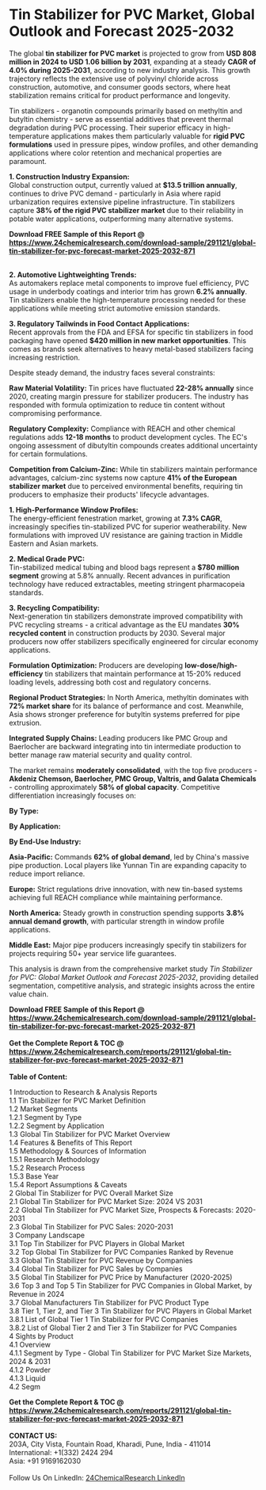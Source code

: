 <h1>Tin Stabilizer for PVC Market, Global Outlook and Forecast 2025-2032</h1><p>The global <strong>tin stabilizer for PVC market</strong> is projected to grow from <strong>USD 808 million in 2024 to USD 1.06 billion by 2031</strong>, expanding at a steady <strong>CAGR of 4.0% during 2025-2031</strong>, according to new industry analysis. This growth trajectory reflects the extensive use of polyvinyl chloride across construction, automotive, and consumer goods sectors, where heat stabilization remains critical for product performance and longevity.</p><p>Tin stabilizers - organotin compounds primarily based on methyltin and butyltin chemistry - serve as essential additives that prevent thermal degradation during PVC processing. Their superior efficacy in high-temperature applications makes them particularly valuable for <strong>rigid PVC formulations</strong> used in pressure pipes, window profiles, and other demanding applications where color retention and mechanical properties are paramount.</p><p><strong>1. Construction Industry Expansion:</strong><br>
Global construction output, currently valued at <strong>$13.5 trillion annually</strong>, continues to drive PVC demand - particularly in Asia where rapid urbanization requires extensive pipeline infrastructure. Tin stabilizers capture <strong>38% of the rigid PVC stabilizer market</strong> due to their reliability in potable water applications, outperforming many alternative systems.</p><div><b>Download FREE Sample of this Report @ 
            <a href="https://www.24chemicalresearch.com/download-sample/291121/global-tin-stabilizer-for-pvc-forecast-market-2025-2032-871">
            https://www.24chemicalresearch.com/download-sample/291121/global-tin-stabilizer-for-pvc-forecast-market-2025-2032-871</a></b></div><br><p><strong>2. Automotive Lightweighting Trends:</strong><br>
As automakers replace metal components to improve fuel efficiency, PVC usage in underbody coatings and interior trim has grown <strong>6.2% annually</strong>. Tin stabilizers enable the high-temperature processing needed for these applications while meeting strict automotive emission standards.</p><p><strong>3. Regulatory Tailwinds in Food Contact Applications:</strong><br>
Recent approvals from the FDA and EFSA for specific tin stabilizers in food packaging have opened <strong>$420 million in new market opportunities</strong>. This comes as brands seek alternatives to heavy metal-based stabilizers facing increasing restriction.</p><p>Despite steady demand, the industry faces several constraints:</p><p><strong>Raw Material Volatility:</strong> Tin prices have fluctuated <strong>22-28% annually</strong> since 2020, creating margin pressure for stabilizer producers. The industry has responded with formula optimization to reduce tin content without compromising performance.</p><p><strong>Regulatory Complexity:</strong> Compliance with REACH and other chemical regulations adds <strong>12-18 months</strong> to product development cycles. The EC's ongoing assessment of dibutyltin compounds creates additional uncertainty for certain formulations.</p><p><strong>Competition from Calcium-Zinc:</strong> While tin stabilizers maintain performance advantages, calcium-zinc systems now capture <strong>41% of the European stabilizer market</strong> due to perceived environmental benefits, requiring tin producers to emphasize their products' lifecycle advantages.</p><p><strong>1. High-Performance Window Profiles:</strong><br>
The energy-efficient fenestration market, growing at <strong>7.3% CAGR</strong>, increasingly specifies tin-stabilized PVC for superior weatherability. New formulations with improved UV resistance are gaining traction in Middle Eastern and Asian markets.</p><p><strong>2. Medical Grade PVC:</strong><br>
Tin-stabilized medical tubing and blood bags represent a <strong>$780 million segment</strong> growing at 5.8% annually. Recent advances in purification technology have reduced extractables, meeting stringent pharmacopeia standards.</p><p><strong>3. Recycling Compatibility:</strong><br>
Next-generation tin stabilizers demonstrate improved compatibility with PVC recycling streams - a critical advantage as the EU mandates <strong>30% recycled content</strong> in construction products by 2030. Several major producers now offer stabilizers specifically engineered for circular economy applications.</p><p><strong>Formulation Optimization:</strong> Producers are developing <strong>low-dose/high-efficiency</strong> tin stabilizers that maintain performance at 15-20% reduced loading levels, addressing both cost and regulatory concerns.</p><p><strong>Regional Product Strategies:</strong> In North America, methyltin dominates with <strong>72% market share</strong> for its balance of performance and cost. Meanwhile, Asia shows stronger preference for butyltin systems preferred for pipe extrusion.</p><p><strong>Integrated Supply Chains:</strong> Leading producers like PMC Group and Baerlocher are backward integrating into tin intermediate production to better manage raw material security and quality control.</p><p>The market remains <strong>moderately consolidated</strong>, with the top five producers - <strong>Akdeniz Chemson, Baerlocher, PMC Group, Valtris, and Galata Chemicals</strong> - controlling approximately <strong>58% of global capacity</strong>. Competitive differentiation increasingly focuses on:</p><p><strong>By Type:</strong></p><p><strong>By Application:</strong></p><p><strong>By End-Use Industry:</strong></p><p><strong>Asia-Pacific:</strong> Commands <strong>62% of global demand</strong>, led by China's massive pipe production. Local players like Yunnan Tin are expanding capacity to reduce import reliance.</p><p><strong>Europe:</strong> Strict regulations drive innovation, with new tin-based systems achieving full REACH compliance while maintaining performance.</p><p><strong>North America:</strong> Steady growth in construction spending supports <strong>3.8% annual demand growth</strong>, with particular strength in window profile applications.</p><p><strong>Middle East:</strong> Major pipe producers increasingly specify tin stabilizers for projects requiring 50+ year service life guarantees.</p><p>This analysis is drawn from the comprehensive market study <em>Tin Stabilizer for PVC: Global Market Outlook and Forecast 2025-2032</em>, providing detailed segmentation, competitive analysis, and strategic insights across the entire value chain.</p><div><b>Download FREE Sample of this Report @ 
            <a href="https://www.24chemicalresearch.com/download-sample/291121/global-tin-stabilizer-for-pvc-forecast-market-2025-2032-871">
            https://www.24chemicalresearch.com/download-sample/291121/global-tin-stabilizer-for-pvc-forecast-market-2025-2032-871</a></b></div><br><div><b>Get the Complete Report & TOC @ 
            <a href="https://www.24chemicalresearch.com/reports/291121/global-tin-stabilizer-for-pvc-forecast-market-2025-2032-871">
            https://www.24chemicalresearch.com/reports/291121/global-tin-stabilizer-for-pvc-forecast-market-2025-2032-871</a></b></div><br>
            <b>Table of Content:</b><p>1 Introduction to Research & Analysis Reports<br />
 1.1 Tin Stabilizer for PVC Market Definition<br />
 1.2 Market Segments<br />
 1.2.1 Segment by Type<br />
 1.2.2 Segment by Application<br />
 1.3 Global Tin Stabilizer for PVC Market Overview<br />
 1.4 Features & Benefits of This Report<br />
 1.5 Methodology & Sources of Information<br />
 1.5.1 Research Methodology<br />
 1.5.2 Research Process<br />
 1.5.3 Base Year<br />
 1.5.4 Report Assumptions & Caveats<br />
2 Global Tin Stabilizer for PVC Overall Market Size<br />
 2.1 Global Tin Stabilizer for PVC Market Size: 2024 VS 2031<br />
 2.2 Global Tin Stabilizer for PVC Market Size, Prospects & Forecasts: 2020-2031<br />
 2.3 Global Tin Stabilizer for PVC Sales: 2020-2031<br />
3 Company Landscape<br />
 3.1 Top Tin Stabilizer for PVC Players in Global Market<br />
 3.2 Top Global Tin Stabilizer for PVC Companies Ranked by Revenue<br />
 3.3 Global Tin Stabilizer for PVC Revenue by Companies<br />
 3.4 Global Tin Stabilizer for PVC Sales by Companies<br />
 3.5 Global Tin Stabilizer for PVC Price by Manufacturer (2020-2025)<br />
 3.6 Top 3 and Top 5 Tin Stabilizer for PVC Companies in Global Market, by Revenue in 2024<br />
 3.7 Global Manufacturers Tin Stabilizer for PVC Product Type<br />
 3.8 Tier 1, Tier 2, and Tier 3 Tin Stabilizer for PVC Players in Global Market<br />
 3.8.1 List of Global Tier 1 Tin Stabilizer for PVC Companies<br />
 3.8.2 List of Global Tier 2 and Tier 3 Tin Stabilizer for PVC Companies<br />
4 Sights by Product<br />
 4.1 Overview<br />
 4.1.1 Segment by Type - Global Tin Stabilizer for PVC Market Size Markets, 2024 & 2031<br />
 4.1.2 Powder<br />
 4.1.3 Liquid<br />
 4.2 Segm</p><div><b>Get the Complete Report & TOC @ 
            <a href="https://www.24chemicalresearch.com/reports/291121/global-tin-stabilizer-for-pvc-forecast-market-2025-2032-871">
            https://www.24chemicalresearch.com/reports/291121/global-tin-stabilizer-for-pvc-forecast-market-2025-2032-871</a></b></div><br><b>CONTACT US:</b><br>
            203A, City Vista, Fountain Road, Kharadi, Pune, India - 411014<br>
            International: +1(332) 2424 294<br>
            Asia: +91 9169162030 <br><br>
            Follow Us On LinkedIn: <a href="https://www.linkedin.com/company/24chemicalresearch/">24ChemicalResearch LinkedIn</a>